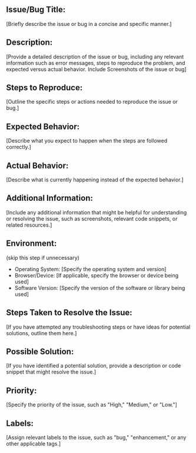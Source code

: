 ## Issue/Bug Title:

[Briefly describe the issue or bug in a concise and specific manner.]

## Description:

[Provide a detailed description of the issue or bug, including any relevant information such as error messages, steps to reproduce the problem, and expected versus actual behavior. Include Screenshots of the issue or bug]

## Steps to Reproduce:

[Outline the specific steps or actions needed to reproduce the issue or bug.]

## Expected Behavior:

[Describe what you expect to happen when the steps are followed correctly.]

## Actual Behavior:

[Describe what is currently happening instead of the expected behavior.]

## Additional Information:

[Include any additional information that might be helpful for understanding or resolving the issue, such as screenshots, relevant code snippets, or related resources.]

## Environment:
(skip this step if unnecessary)
- Operating System: [Specify the operating system and version]
- Browser/Device: [If applicable, specify the browser or device being used]
- Software Version: [Specify the version of the software or library being used]

## Steps Taken to Resolve the Issue:

[If you have attempted any troubleshooting steps or have ideas for potential solutions, outline them here.]

## Possible Solution:

[If you have identified a potential solution, provide a description or code snippet that might resolve the issue.]

## Priority:

[Specify the priority of the issue, such as "High," "Medium," or "Low."]

## Labels:

[Assign relevant labels to the issue, such as "bug," "enhancement," or any other applicable tags.]

